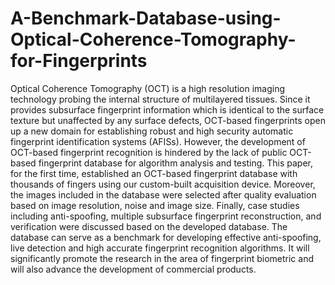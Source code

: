 # A-Benchmark-Database-using-Optical-Coherence-Tomography-for-Fingerprints
Optical Coherence Tomography (OCT) is a high resolution imaging technology probing the internal structure of multilayered tissues. Since it provides subsurface fingerprint information which is identical to the surface texture but unaffected by any surface defects, OCT-based fingerprints open up a new domain for establishing robust and high security automatic fingerprint identification systems (AFISs). However, the development of OCT-based fingerprint recognition is hindered by the lack of public OCT-based fingerprint database for algorithm analysis and testing. This paper, for the first time, established an OCT-based fingerprint database with thousands of fingers using our custom-built acquisition device. Moreover, the images included in the database were selected after quality evaluation based on image resolution, noise and image size. Finally, case studies including anti-spoofing, multiple subsurface fingerprint reconstruction, and verification were discussed based on the developed database. The database can serve as a benchmark for developing effective anti-spoofing, live detection and high accurate fingerprint recognition algorithms. It will significantly promote the research in the area of fingerprint biometric and will also advance the development of commercial products.
